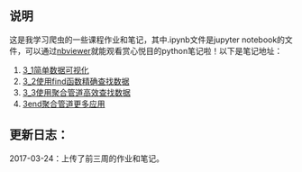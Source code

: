 ## 说明  
这是我学习爬虫的一些课程作业和笔记，其中.ipynb文件是jupyter notebook的文件，可以通过[nbviewer](https://nbviewer.jupyter.org/)就能观看赏心悦目的python笔记啦！以下是笔记地址：  
1. [3_1简单数据可视化](http://nbviewer.jupyter.org/github/tiancai13579/learnCrawler/blob/master/3_1%E7%AE%80%E5%8D%95%E6%95%B0%E6%8D%AE%E5%8F%AF%E8%A7%86%E5%8C%96.ipynb)  
2. [3_2使用find函数精确查找数据](http://nbviewer.jupyter.org/github/tiancai13579/learnCrawler/blob/master/3_2%E4%BD%BF%E7%94%A8find%E5%87%BD%E6%95%B0%E7%B2%BE%E7%A1%AE%E6%9F%A5%E6%89%BE%E6%95%B0%E6%8D%AE.ipynb)  
3. [3_3使用聚合管道高效查找数据](http://nbviewer.jupyter.org/github/tiancai13579/learnCrawler/blob/master/3_3%E4%BD%BF%E7%94%A8%E8%81%9A%E5%90%88%E7%AE%A1%E9%81%93%E9%AB%98%E6%95%88%E6%9F%A5%E6%89%BE%E6%95%B0%E6%8D%AE.ipynb)  
4. [3end聚合管道更多应用](http://nbviewer.jupyter.org/github/tiancai13579/learnCrawler/blob/master/3end%E8%81%9A%E5%90%88%E7%AE%A1%E9%81%93%E6%9B%B4%E5%A4%9A%E5%BA%94%E7%94%A8.ipynb)

## 更新日志：
2017-03-24：上传了前三周的作业和笔记。

